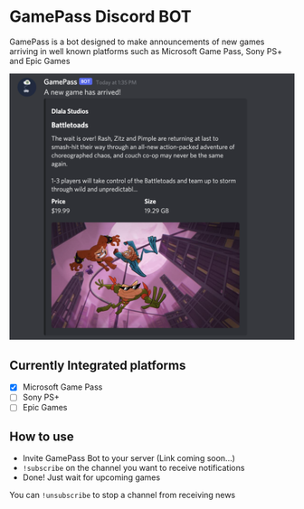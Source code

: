

# GamePass Discord BOT

GamePass is a bot designed to make announcements of new games arriving in well known platforms such as Microsoft Game Pass, Sony PS+ and Epic Games

![discord message](preview.png)

## Currently Integrated platforms

- [x] Microsoft Game Pass
- [ ] Sony PS+
- [ ] Epic Games

## How to use

- Invite GamePass Bot to your server (Link coming soon...)
- `!subscribe` on the channel you want to receive notifications
- Done! Just wait for upcoming games

You can `!unsubscribe` to stop a channel from receiving news